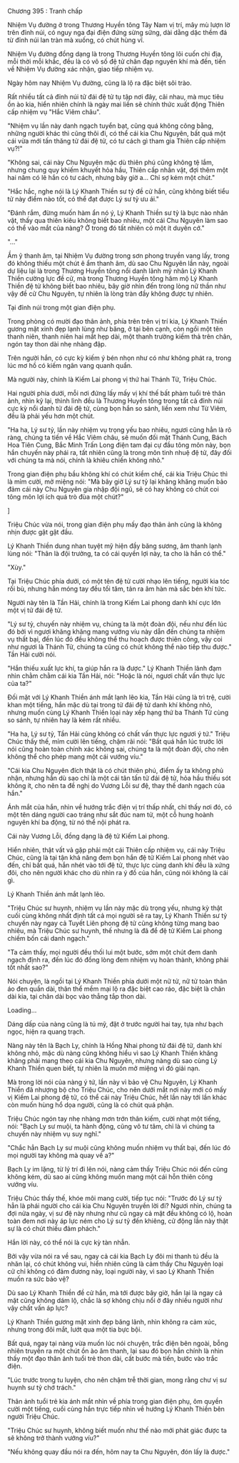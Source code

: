 




Chương 395 : Tranh chấp


Nhiệm Vụ đường ở trong Thương Huyền tông Tây Nam vị trí, mây mù lượn lờ trên đỉnh núi, có nguy nga đại điện đứng sừng sững, dài dằng dặc thềm đá từ đỉnh núi lan tràn mà xuống, có chút hùng vĩ.

Nhiệm Vụ đường đồng dạng là trong Thương Huyền tông lôi cuốn chi địa, mỗi thời mỗi khắc, đều là có vô số đệ tử chân đạp nguyên khí mà đến, tiến về Nhiệm Vụ đường xác nhận, giao tiếp nhiệm vụ.

Ngày hôm nay Nhiệm Vụ đường, cũng là lộ ra đặc biệt sôi trào.

Rất nhiều tất cả đỉnh núi tử đái đệ tử tụ tập nơi đây, cãi nhau, mà mục tiêu ồn ào kia, hiển nhiên chính là ngày mai liền sẽ chính thức xuất động Thiên cấp nhiệm vụ "Hắc Viêm châu".

"Nhiệm vụ lần này danh ngạch tuyển bạt, cũng quá không công bằng, những người khác thì cũng thôi đi, có thể cái kia Chu Nguyên, bất quá một cái vừa mới tấn thăng tử đái đệ tử, có tư cách gì tham gia Thiên cấp nhiệm vụ?!"

"Không sai, cái này Chu Nguyên mặc dù thiên phú cũng không tệ lắm, nhưng chung quy khiếm khuyết hỏa hầu, Thiên cấp nhân vật, đợi thêm một hai năm có lẽ hắn có tư cách, nhưng bây giờ a... Chỉ sợ kém một chút."

"Hắc hắc, nghe nói là Lý Khanh Thiền sư tỷ đề cử hắn, cũng không biết tiểu tử này điểm nào tốt, có thể đạt được Lý sư tỷ ưu ái."

"Đánh rắm, đừng muốn hàm ẩn nó ý, Lý Khanh Thiền sư tỷ là bực nào nhân vật, thấy qua thiên kiêu không biết bao nhiêu, một cái Chu Nguyên làm sao có thể vào mắt của nàng? Ở trong đó tất nhiên có một ít duyên cớ."

"..."

Ầm ỹ thanh âm, tại Nhiệm Vụ đường trong sơn phong truyền vang lấy, trong đó không thiếu một chút ê ẩm thanh âm, dù sao Chu Nguyên lần này, ngoài dự liệu lại là trong Thương Huyền tông nổi danh lãnh mỹ nhân Lý Khanh Thiền cường lực đề cử, mà trong Thương Huyền tông hâm mộ Lý Khanh Thiền đệ tử không biết bao nhiêu, bây giờ nhìn đến trong lòng nữ thần như vậy đề cử Chu Nguyên, tự nhiên là lòng tràn đầy không được tự nhiên.

Tại đỉnh núi trong một gian điện phụ.

Trong phòng có mười đạo thân ảnh, phía trên trên vị trí kia, Lý Khanh Thiền gương mặt xinh đẹp lạnh lùng như băng, ở tại bên cạnh, còn ngồi một tên thanh niên, thanh niên hai mắt hẹp dài, một thanh trường kiếm thả trên chân, ngón tay thon dài nhẹ nhàng đập.

Trên người hắn, có cực kỳ kiếm ý bén nhọn như có như không phát ra, trong lúc mơ hồ có kiếm ngân vang quanh quẩn.

Mà người này, chính là Kiếm Lai phong vị thứ hai Thánh Tử, Triệu Chúc.

Hai người phía dưới, mỗi nơi đứng lấy mấy vị khí thế bất phàm tuổi trẻ thân ảnh, nhìn kỹ lại, thình lình đều là Thương Huyền tông trong tất cả đỉnh núi cực kỳ nổi danh tử đái đệ tử, cùng bọn hắn so sánh, liền xem như Từ Viêm, đều là phải yếu hơn một chút.

"Ha ha, Lý sư tỷ, lần này nhiệm vụ trọng yếu bao nhiêu, ngươi cũng hẳn là rõ ràng, chúng ta tiến về Hắc Viêm châu, sẽ muốn đối mặt Thánh Cung, Bách Hoa Tiên Cung, Bắc Minh Trấn Long điện tam đại cự đầu tông môn này, bọn hắn chuyến này phái ra, tất nhiên cũng là trong môn tinh nhuệ đệ tử, đây đối với chúng ta mà nói, chính là khiêu chiến không nhỏ."

Trong gian điện phụ bầu không khí có chút kiềm chế, cái kia Triệu Chúc thì là mỉm cười, mở miệng nói: "Mà bây giờ Lý sư tỷ lại khăng khăng muốn bảo đảm cái này Chu Nguyên gia nhập đội ngũ, sẽ có hay không có chút coi tông môn lợi ích quá trò đùa một chút?"

]

Triệu Chúc vừa nói, trong gian điện phụ mấy đạo thân ảnh cũng là không nhịn được gật gật đầu.

Lý Khanh Thiền dung nhan tuyệt mỹ hiện đầy băng sương, âm thanh lạnh lùng nói: "Thân là đội trưởng, ta có cái quyền lợi này, ta cho là hắn có thể."

"Xùy."

Tại Triệu Chúc phía dưới, có một tên đệ tử cười nhạo lên tiếng, người kia tóc rối bù, nhưng hắn móng tay đều tối tăm, tản ra âm hàn mà sắc bén khí tức.

Người này tên là Tần Hải, chính là trong Kiếm Lai phong danh khí cực lớn một vị tử đái đệ tử.

"Lý sư tỷ, chuyến này nhiệm vụ, chúng ta là một đoàn đội, nếu như đến lúc đó bởi vì ngươi khăng khăng mang vướng víu này dẫn đến chúng ta nhiệm vụ thất bại, đến lúc đó đều không thể thu hoạch được thiên công, vậy coi như ngươi là Thánh Tử, chúng ta cũng có chút không thể nào tiếp thu được." Tần Hải cười nói.

"Hắn thiếu xuất lực khí, ta giúp hắn ra là được." Lý Khanh Thiền lãnh đạm nhìn chằm chằm cái kia Tần Hải, nói: "Hoặc là nói, ngươi chất vấn thực lực của ta?"

Đối mặt với Lý Khanh Thiền ánh mắt lạnh lẽo kia, Tần Hải cũng là trì trệ, cười khan một tiếng, hắn mặc dù tại trong tử đái đệ tử danh khí không nhỏ, nhưng muốn cùng Lý Khanh Thiền loại này xếp hạng thứ ba Thánh Tử cùng so sánh, tự nhiên hay là kém rất nhiều.

"Ha ha, Lý sư tỷ, Tần Hải cũng không có chất vấn thực lực ngươi ý tứ." Triệu Chúc thấy thế, mỉm cười lên tiếng, chậm rãi nói: "Bất quá hắn lúc trước lời nói cũng hoàn toàn chính xác không sai, chúng ta là một đoàn đội, cho nên không thể cho phép mang một cái vướng víu."

"Cái kia Chu Nguyên đích thật là có chút thiên phú, điểm ấy ta không phủ nhận, nhưng hắn dù sao chỉ là một cái tân tấn tử đái đệ tử, hỏa hầu thiếu sót không ít, cho nên ta đề nghị do Vương Lỗi sư đệ, thay thế danh ngạch của hắn."

Ánh mắt của hắn, nhìn về hướng trắc điện vị trí thấp nhất, chỉ thấy nơi đó, có một tên dáng người cao tráng như sắt đúc nam tử, một cỗ hung hoành nguyên khí ba động, từ nó thể nội phát ra.

Cái này Vương Lỗi, đồng dạng là đệ tử Kiếm Lai phong.

Hiển nhiên, thật vất vả gặp phải một cái Thiên cấp nhiệm vụ, cái này Triệu Chúc, cũng là tại tận khả năng đem bọn hắn đệ tử Kiếm Lai phong nhét vào đến, chỉ bất quá, hắn nhét vào tới đệ tử, thực lực cùng danh khí đều là xứng đôi, cho nên người khác cho dù nhìn ra ý đồ của hắn, cũng nói không là cái gì.

Lý Khanh Thiền ánh mắt lạnh lẽo.

"Triệu Chúc sư huynh, nhiệm vụ lần này mặc dù trọng yếu, nhưng kỳ thật cuối cùng không nhất định tất cả mọi người sẽ ra tay, Lý Khanh Thiền sư tỷ chuyến này ngay cả Tuyết Liên phong đệ tử cũng không từng mang bao nhiêu, mà Triệu Chúc sư huynh, thế nhưng là đã để đệ tử Kiếm Lai phong chiếm bốn cái danh ngạch."

"Ta cảm thấy, mọi người đều thối lui một bước, sớm một chút đem danh ngạch định ra, đến lúc đó đồng lòng đem nhiệm vụ hoàn thành, không phải tốt nhất sao?"

Nói chuyện, là ngồi tại Lý Khanh Thiền phía dưới một nữ tử, nữ tử toàn thân áo đen quần dài, thân thể mềm mại lộ ra đặc biệt cao ráo, đặc biệt là chân dài kia, tại chân dài bọc vào thẳng tắp thon dài.

Loading...

Dáng dấp của nàng cũng là tú mỹ, đặt ở trước người hai tay, tựa như bạch ngọc, hiện ra quang trạch.

Nàng này tên là Bạch Ly, chính là Hồng Nhai phong tử đái đệ tử, danh khí không nhỏ, mặc dù nàng cũng không hiểu vì sao Lý Khanh Thiền khăng khăng phải mang theo cái kia Chu Nguyên, nhưng nàng dù sao cùng Lý Khanh Thiền quen biết, tự nhiên là muốn mở miệng vì đó giải nạn.

Mà trong lời nói của nàng ý tứ, lần này vì bảo vệ Chu Nguyên, Lý Khanh Thiền đã nhượng bộ cho Triệu Chúc, cho nên dưới mắt nơi này mới có mấy vị Kiếm Lai phong đệ tử, có thể cái này Triệu Chúc, hết lần này tới lần khác còn muốn hùng hổ dọa người, cũng là có chút quá phận.

Triệu Chúc ngón tay nhẹ nhàng mơn trớn thân kiếm, cười nhạt một tiếng, nói: "Bạch Ly sư muội, ta hành động, cũng vô tư tâm, chỉ là vì chúng ta chuyến này nhiệm vụ suy nghĩ."

"Chắc hẳn Bạch Ly sư muội cũng không muốn nhiệm vụ thất bại, đến lúc đó mọi người tay không mà quay về a?"

Bạch Ly im lặng, từ lý trí đi lên nói, nàng cảm thấy Triệu Chúc nói đến cũng không kém, dù sao ai cũng không muốn mang một cái hỗn thiên công vướng víu.

Triệu Chúc thấy thế, khóe môi mang cười, tiếp tục nói: "Trước đó Lý sư tỷ hẳn là phái người cho cái kia Chu Nguyên truyền lời đi? Ngươi nhìn, chúng ta đợi nửa ngày, vị sư đệ này nhưng như cũ ngay cả mặt đều không có lộ, hoàn toàn đem nơi này áp lực ném cho Lý sư tỷ đến khiêng, cử động lần này thật sự là có chút thiếu đảm phách."

Hắn lời này, có thể nói là cực kỳ tàn nhẫn.

Bởi vậy vừa nói ra về sau, ngay cả cái kia Bạch Ly đôi mi thanh tú đều là nhăn lại, có chút không vui, hiển nhiên cũng là cảm thấy Chu Nguyên loại cử chỉ không có đảm đương này, loại người này, vì sao Lý Khanh Thiền muốn ra sức bảo vệ?

Dù sao Lý Khanh Thiền đề cử hắn, mà tới được bây giờ, hắn lại là ngay cả mặt cũng không dám lộ, chắc là sợ không chịu nổi ở đây nhiều người như vậy chất vấn áp lực?

Lý Khanh Thiền gương mặt xinh đẹp băng lãnh, nhìn không ra cảm xúc, nhưng trong đôi mắt, lướt qua một tia bực bội.

Bất quá, ngay tại nàng vừa muốn lúc nói chuyện, trắc điện bên ngoài, bỗng nhiên truyền ra một chút ồn ào âm thanh, lại sau đó bọn hắn chính là nhìn thấy một đạo thân ảnh tuổi trẻ thon dài, cất bước mà tiến, bước vào trắc điện.

"Lúc trước trong tu luyện, cho nên chậm trễ thời gian, mong rằng chư vị sư huynh sư tỷ chớ trách."

Thân ảnh tuổi trẻ kia ánh mắt nhìn về phía trong gian điện phụ, ôm quyền cười một tiếng, cuối cùng hắn trực tiếp nhìn về hướng Lý Khanh Thiền bên người Triệu Chúc.

"Triệu Chúc sư huynh, không biết muốn như thế nào mới phát giác được ta sẽ không trở thành vướng víu?"

"Nếu không quay đầu nói ra đến, hôm nay ta Chu Nguyên, đón lấy là được."




